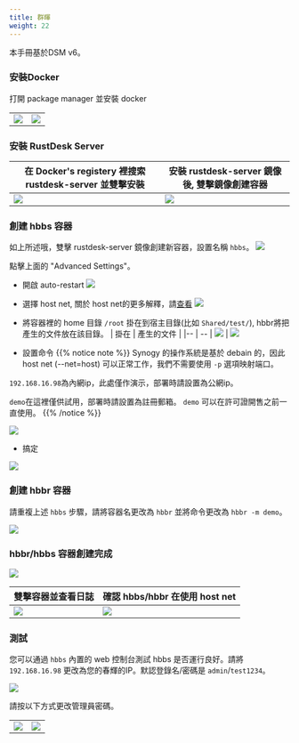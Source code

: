 ```yaml
---
title: 群暉
weight: 22
---
```



本手冊基於DSM v6。

### 安裝Docker

打開 package manager 並安裝 docker

|             |                                                   |
| --------------- | -------------------------------------------------------- |
![](/docs/en/self-host/synogy/images/package-manager.png) | ![](/docs/en/self-host/synogy/images/docker.png)


### 安裝 RustDesk Server

| 在 Docker's registery 裡搜索 rustdesk-server 並雙擊安裝  |   安裝 rustdesk-server 鏡像後, 雙擊鏡像創建容器                                    |
| --------------- | -------------------------------------------------------- |
![](/docs/en/self-host/synogy/images/pull-rustdesk-server.png) | ![](/docs/en/self-host/synogy/images/rustdesk-server-installed.png)


### 創建 hbbs 容器

如上所述哦，雙擊 rustdesk-server 鏡像創建新容器，設置名稱 `hbbs`。
![](/docs/en/self-host/synogy/images/hbbs.png?height=500px) 

點擊上面的 "Advanced Settings"。

- 開啟 auto-restart
![](/docs/en/self-host/synogy/images/auto-restart.png?height=500px) 

- 選擇 host net, 關於 host net的更多解釋，請[查看](/docs/zh-tw/self-host/install/#net-host)
![](/docs/en/self-host/synogy/images/host-net.png?height=500px) 

- 將容器裡的 home 目錄 `/root` 掛在到宿主目錄(比如 `Shared/test/`), hbbr將把產生的文件放在該目錄。
| 掛在 | 產生的文件 |
|-- | -- |
![](/docs/en/self-host/synogy/images/mount.png?width=500px) | ![](/docs/en/self-host/synogy/images/mounted-dir.png?width=300px) 

- 設置命令
{{% notice note %}}
Synogy 的操作系統是基於 debain 的，因此host net (--net=host) 可以正常工作，我們不需要使用 `-p` 選項映射端口。

`192.168.16.98`為內網ip，此處僅作演示，部署時請設置為公網ip。

`demo`在這裡僅供試用，部署時請設置為註冊郵箱。 `demo` 可以在許可證開售之前一直使用。
{{% /notice %}}

![](/docs/en/self-host/synogy/images/hbbs-cmd.png?height=500px) 

- 搞定
  
![](/docs/en/self-host/synogy/images/hbbs-config.png?height=500px) 

### 創建 hbbr 容器 

請重複上述 `hbbs` 步驟，請將容器名更改為 `hbbr` 並將命令更改為 `hbbr -m demo`。

![](/docs/en/self-host/synogy/images/hbbr-config.png?height=500px) 

### hbbr/hbbs 容器創建完成 

![](/docs/en/self-host/synogy/images/containers.png?width=500px)


| 雙擊容器並查看日誌 | 確認 hbbs/hbbr 在使用 host net |
|-- | -- |
![](/docs/en/self-host/synogy/images/log.png?width=500px) | ![](/docs/en/self-host/synogy/images/network-types.png?width=500px)

### 測試

您可以通過 `hbbs` 內置的 web 控制台測試 hbbs 是否運行良好。請將 `192.168.16.98` 更改為您的春輝的IP。默認登錄名/密碼是 `admin`/`test1234`。

![](/docs/en/self-host/synogy/images/console.png?width=500px)

請按以下方式更改管理員密碼。

| | |
|- | -|
![](/docs/en/self-host/synogy/images/go-to-settings.png?width=500px) | ![](/docs/en/self-host/synogy/images/change-password.png?width=500px)